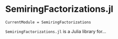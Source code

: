 # SemiringFactorizations.jl

```@meta
CurrentModule = SemiringFactorizations
```

`SemiringFactorizations.jl` is a Julia library for...
